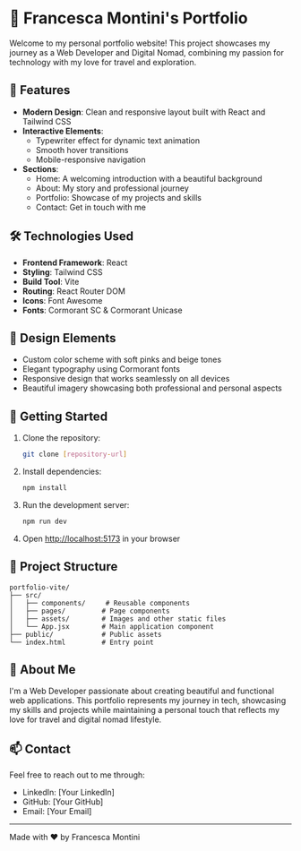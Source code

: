 # 🌟 Francesca Montini's Portfolio

Welcome to my personal portfolio website! This project showcases my journey as a Web Developer and Digital Nomad, combining my passion for technology with my love for travel and exploration.

## 🚀 Features

- **Modern Design**: Clean and responsive layout built with React and Tailwind CSS
- **Interactive Elements**: 
  - Typewriter effect for dynamic text animation
  - Smooth hover transitions
  - Mobile-responsive navigation
- **Sections**:
  - Home: A welcoming introduction with a beautiful background
  - About: My story and professional journey
  - Portfolio: Showcase of my projects and skills
  - Contact: Get in touch with me

## 🛠️ Technologies Used

- **Frontend Framework**: React
- **Styling**: Tailwind CSS
- **Build Tool**: Vite
- **Routing**: React Router DOM
- **Icons**: Font Awesome
- **Fonts**: Cormorant SC & Cormorant Unicase

## 🎨 Design Elements

- Custom color scheme with soft pinks and beige tones
- Elegant typography using Cormorant fonts
- Responsive design that works seamlessly on all devices
- Beautiful imagery showcasing both professional and personal aspects

## 🚀 Getting Started

1. Clone the repository:
   ```bash
   git clone [repository-url]
   ```

2. Install dependencies:
   ```bash
   npm install
   ```

3. Run the development server:
   ```bash
   npm run dev
   ```

4. Open [http://localhost:5173](http://localhost:5173) in your browser

## 📝 Project Structure

```
portfolio-vite/
├── src/
│   ├── components/     # Reusable components
│   ├── pages/         # Page components
│   ├── assets/        # Images and other static files
│   └── App.jsx        # Main application component
├── public/            # Public assets
└── index.html         # Entry point
```

## 🌟 About Me

I'm a Web Developer passionate about creating beautiful and functional web applications. This portfolio represents my journey in tech, showcasing my skills and projects while maintaining a personal touch that reflects my love for travel and digital nomad lifestyle.

## 📫 Contact

Feel free to reach out to me through:
- LinkedIn: [Your LinkedIn]
- GitHub: [Your GitHub]
- Email: [Your Email]

---

Made with ❤️ by Francesca Montini
